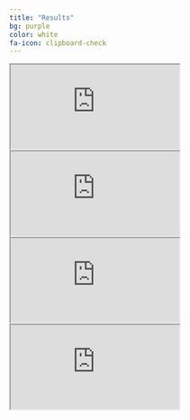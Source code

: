 ```yaml
---
title: "Results"
bg: purple
color: white
fa-icon: clipboard-check
---
```


<iframe src="https://docs.google.com/spreadsheets/d/e/2PACX-1vRAqyobPb7CbAlTA2dfGJzjgNu6gx1zoK8uHfAWs2I2O7hC781HjS9atFOyPQamzKcmBv-shwi2bQXP/pubchart?oid=1939324506&amp;format=interactive"></iframe>

<iframe src="https://docs.google.com/spreadsheets/d/e/2PACX-1vRAqyobPb7CbAlTA2dfGJzjgNu6gx1zoK8uHfAWs2I2O7hC781HjS9atFOyPQamzKcmBv-shwi2bQXP/pubchart?oid=1061327120&amp;format=interactive"></iframe>

<iframe src="https://docs.google.com/spreadsheets/d/e/2PACX-1vRAqyobPb7CbAlTA2dfGJzjgNu6gx1zoK8uHfAWs2I2O7hC781HjS9atFOyPQamzKcmBv-shwi2bQXP/pubchart?oid=1006335906&amp;format=interactive"></iframe>

<iframe src="https://docs.google.com/spreadsheets/d/e/2PACX-1vRAqyobPb7CbAlTA2dfGJzjgNu6gx1zoK8uHfAWs2I2O7hC781HjS9atFOyPQamzKcmBv-shwi2bQXP/pubchart?oid=1626519209&amp;format=interactive"></iframe>
